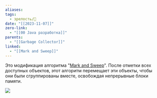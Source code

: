 ```yaml
---
aliases: 
tags:
  - зрелость/🌱
date: "[[2023-11-07]]"
zero-link:
  - "[[00 Java разработка]]"
parents:
  - "[[Garbage Collector]]"
linked:
  - "[[Mark and Sweep]]"
---
```

Это модификация алгоритма "[Mark and Sweep](Mark%20and%20Sweep.md)". После отметки всех доступных объектов, этот алгоритм перемещает эти объекты, чтобы они были сгруппированы вместе, освобождая непрерывные блоки памяти.

![](Pasted%20image%2020231106130507.png)